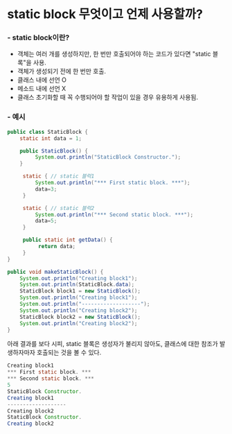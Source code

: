 # static block 무엇이고 언제 사용할까?

### - static block이란?

- 객체는 여러 개를 생성하지만, 한 번만 호출되어야 하는 코드가 있다면 "static 블록"을 사용.
- 객체가 생성되기 전에 한 번만 호출.
- 클래스 내에 선언 O
- 메소드 내에 선언 X
- 클래스 초기화할 때 꼭 수행되어야 할 작업이 있을 경우 유용하게 사용됨.

### - 예시

```java
public class StaticBlock {
    static int data = 1;

    public StaticBlock() {
         System.out.println("StaticBlock Constructor.");
    }

     static { // static 블럭1
         System.out.println("*** First static block. ***");
         data=3;
     }

     static { // static 블럭2
         System.out.println("*** Second static block. ***");
         data=5;
     }

     public static int getData() {
          return data;
     }
}
```

```java
public void makeStaticBlock() {
    System.out.println("Creating block1");
    System.out.println(StaticBlock.data);
    StaticBlock block1 = new StaticBlock();
    System.out.println("Creating block1");
    System.out.println("-------------------");
    System.out.println("Creating block2");
    StaticBlock block2 = new StaticBlock();
    System.out.println("Creating block2");
}
```

아래 결과를 보다 시피, static 블록은 생성자가 불리지 않아도, 클래스에 대한 참조가 발생하자마자 호출되는 것을 볼 수 있다.

```java
Creating block1
*** First static block. ***
*** Second static block. ***
5
StaticBlock Constructor.
Creating block1
-------------------
Creating block2
StaticBlock Constructor.
Creating block2
```